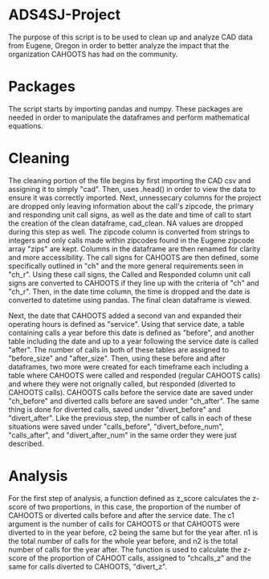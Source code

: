 # ADS4SJ-Project
The purpose of this script is to be used to clean up and analyze CAD data from Eugene, Oregon in order to better analyze the impact that the 
organization CAHOOTS has had on the community.

 # Packages
 The script starts by importing pandas and numpy. These packages are needed in order to manipulate the dataframes and perform mathematical equations.

 # Cleaning
 The cleaning portion of the file begins by first importing the CAD csv and assigning it to simply "cad". Then, uses .head() in order to view the data to ensure 
 it was correctly imported. Next, unnessecary columns for the project are dropped only leaving information about the call's zipcode, the primary and responding unit call signs, 
 as well as the date and time of call to start the creation of the clean dataframe, cad_clean. NA values are dropped during this step as well. The zipcode column is converted 
 from strings to integers and only calls made within zipcodes found in the Eugene zipcode array "zips" are kept. Columns in the dataframe are then renamed for clarity and more 
 accessibility. The call signs for CAHOOTS are then defined, some specifically outlined in "ch" and the more general requirements seen in "ch_r". Using these call signs, the 
 Called and Responded column unit call signs are converted to CAHOOTS if they line up with the criteria of "ch" and "ch_r". Then, in the date time column, the time is dropped and 
 the date is converted to datetime using pandas. The final clean dataframe is viewed. 

 Next, the date that CAHOOTS added a second van and expanded their operating hours is defined as "service". Using that service date, a table containing calls a year before this date 
 is defined as "before", and another table including the date and up to a year following the service date is called "after". The number of calls in both of these tables are assigned
 to "before_size" and "after_size". Then, using these before and after dataframes, two more were created for each timeframe each including a table where CAHOOTS were called and
 responded (regular CAHOOTS calls) and where they were not orignally called, but responded (diverted to CAHOOTS calls). CAHOOTS calls before the service date are saved under 
 "ch_before" and diverted calls before are saved under "ch_after". The same thing is done for diverted calls, saved under "divert_before" and "divert_after". Like the previous step,
 the number of calls in each of these situations were saved under "calls_before", "divert_before_num", "calls_after", and "divert_after_num" in the same order they were just described.

 # Analysis
 For the first step of analysis, a function defined as z_score calculates the z-score of two proportions, in this case, the proportion of the number of CAHOOTS or diverted calls
 before and after the service date. The c1 argument is the number of calls for CAHOOTS or that CAHOOTS were diverted to in the year before, c2 being the same but for the year after.
 n1 is the total number of calls for the whole year before, and n2 is the total number of calls for the year after. The function is used to calculate the z-score of the proportion of
 CAHOOT calls, assigned to "chcalls_z" and the same for calls diverted to CAHOOTS, "divert_z". 
